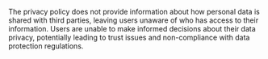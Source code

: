 The privacy policy does not provide information about how personal data is shared with third parties, leaving users unaware of who has access to their information.
Users are unable to make informed decisions about their data privacy, potentially leading to trust issues and non-compliance with data protection regulations.

